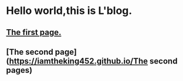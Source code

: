 # Hello world,this is L'blog.
 
## [The first page.](https://iamtheking452.github.io/post-1)

## [The second page](https://iamtheking452.github.io/The second pages)
